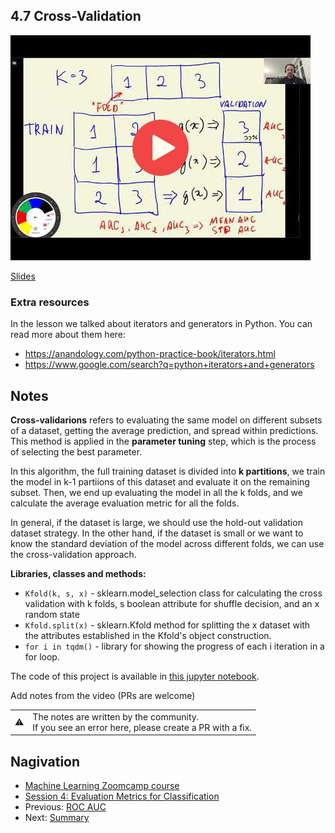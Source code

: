 ## 4.7 Cross-Validation

<a href="https://www.youtube.com/watch?v=BIIZaVtUbf4"><img src="images/thumbnail-4-07.jpg"></a>

[Slides](https://www.slideshare.net/AlexeyGrigorev/ml-zoomcamp-4-evaluation-metrics-for-classification)


### Extra resources

In the lesson we talked about iterators and generators in Python. You can read more about them here:

* https://anandology.com/python-practice-book/iterators.html
* https://www.google.com/search?q=python+iterators+and+generators


## Notes

**Cross-validarions** refers to evaluating the same model on different subsets of a dataset, getting the average prediction, and spread within predictions. This method is applied in the **parameter tuning** step, which is the process of selecting the best parameter. 

In this algorithm, the full training dataset is divided into **k partitions**, we train the model in k-1 partiions of this dataset and evaluate it on the remaining subset. Then, we end up evaluating the model in all the k folds, and we calculate the average evaluation metric for all the folds.  

In general, if the dataset is large, we should use the hold-out validation dataset strategy. In the other hand, if the dataset is small or we want to know the standard deviation of the model across different folds, we can use the cross-validation approach. 

**Libraries, classes and methods:** 

* `Kfold(k, s, x)` - sklearn.model_selection class for calculating the cross validation with k folds, s boolean attribute for shuffle decision, and an x random state
* `Kfold.split(x)` - sklearn.Kfold method for splitting the x dataset with the attributes established in the Kfold's object construction.
* `for i in tqdm()` - library for showing the progress of each i iteration in a for loop. 

The code of this project is available in [this jupyter notebook](https://github.com/alexeygrigorev/mlbookcamp-code/blob/master/course-zoomcamp/04-evaluation/notebook.ipynb).  

Add notes from the video (PRs are welcome)

<table>
   <tr>
      <td>⚠️</td>
      <td>
         The notes are written by the community. <br>
         If you see an error here, please create a PR with a fix.
      </td>
   </tr>
</table>


## Nagivation

* [Machine Learning Zoomcamp course](../)
* [Session 4: Evaluation Metrics for Classification](./)
* Previous: [ROC AUC](06-auc.md)
* Next: [Summary](08-summary.md)
